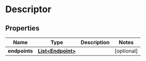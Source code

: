 # Descriptor

## Properties
Name | Type | Description | Notes
------------ | ------------- | ------------- | -------------
**endpoints** | [**List&lt;Endpoint&gt;**](Endpoint.md) |  |  [optional]
